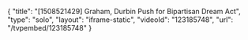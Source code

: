 {
    "title": "[1508521429] Graham, Durbin Push for Bipartisan Dream Act",
    "type": "solo",
    "layout": "iframe-static",
    "videoId": "123185748",
    "url": "\/tvpembed\/123185748"
}